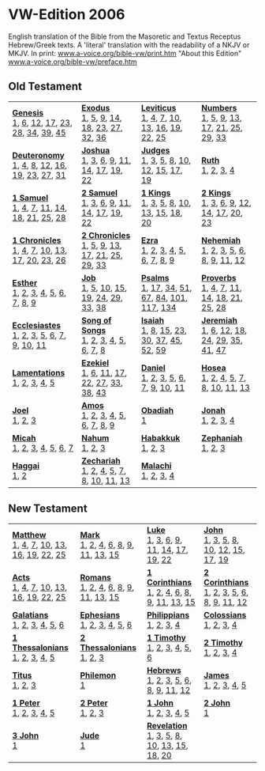 # VW-Edition 2006

English translation of the Bible from the Masoretic and Textus Receptus Hebrew/Greek texts. A 'literal' translation with the readability of a NKJV or MKJV. In print: www.a-voice.org/bible-vw/print.htm  "About this Edition" www.a-voice.org/bible-vw/preface.htm



## Old Testament

<table>
<tr>
<td>
<b><a href='Gen.md'>Genesis</a></b><br/>
<a href='Gen.md#genesis-1'>1</a>, <a href='Gen.md#genesis-6'>6</a>, <a href='Gen.md#genesis-12'>12</a>, <a href='Gen.md#genesis-17'>17</a>, <a href='Gen.md#genesis-23'>23</a>, <a href='Gen.md#genesis-28'>28</a>, <a href='Gen.md#genesis-34'>34</a>, <a href='Gen.md#genesis-39'>39</a>, <a href='Gen.md#genesis-45'>45</a>
</td>
<td>
<b><a href='Exod.md'>Exodus</a></b><br/>
<a href='Exod.md#exodus-1'>1</a>, <a href='Exod.md#exodus-5'>5</a>, <a href='Exod.md#exodus-9'>9</a>, <a href='Exod.md#exodus-14'>14</a>, <a href='Exod.md#exodus-18'>18</a>, <a href='Exod.md#exodus-23'>23</a>, <a href='Exod.md#exodus-27'>27</a>, <a href='Exod.md#exodus-32'>32</a>, <a href='Exod.md#exodus-36'>36</a>
</td>
<td>
<b><a href='Lev.md'>Leviticus</a></b><br/>
<a href='Lev.md#leviticus-1'>1</a>, <a href='Lev.md#leviticus-4'>4</a>, <a href='Lev.md#leviticus-7'>7</a>, <a href='Lev.md#leviticus-10'>10</a>, <a href='Lev.md#leviticus-13'>13</a>, <a href='Lev.md#leviticus-16'>16</a>, <a href='Lev.md#leviticus-19'>19</a>, <a href='Lev.md#leviticus-22'>22</a>, <a href='Lev.md#leviticus-25'>25</a>
</td>
<td>
<b><a href='Num.md'>Numbers</a></b><br/>
<a href='Num.md#numbers-1'>1</a>, <a href='Num.md#numbers-5'>5</a>, <a href='Num.md#numbers-9'>9</a>, <a href='Num.md#numbers-13'>13</a>, <a href='Num.md#numbers-17'>17</a>, <a href='Num.md#numbers-21'>21</a>, <a href='Num.md#numbers-25'>25</a>, <a href='Num.md#numbers-29'>29</a>, <a href='Num.md#numbers-33'>33</a>
</td></tr>
<tr>
<td>
<b><a href='Deut.md'>Deuteronomy</a></b><br/>
<a href='Deut.md#deuteronomy-1'>1</a>, <a href='Deut.md#deuteronomy-4'>4</a>, <a href='Deut.md#deuteronomy-8'>8</a>, <a href='Deut.md#deuteronomy-12'>12</a>, <a href='Deut.md#deuteronomy-16'>16</a>, <a href='Deut.md#deuteronomy-19'>19</a>, <a href='Deut.md#deuteronomy-23'>23</a>, <a href='Deut.md#deuteronomy-27'>27</a>, <a href='Deut.md#deuteronomy-31'>31</a>
</td>
<td>
<b><a href='Josh.md'>Joshua</a></b><br/>
<a href='Josh.md#joshua-1'>1</a>, <a href='Josh.md#joshua-3'>3</a>, <a href='Josh.md#joshua-6'>6</a>, <a href='Josh.md#joshua-9'>9</a>, <a href='Josh.md#joshua-11'>11</a>, <a href='Josh.md#joshua-14'>14</a>, <a href='Josh.md#joshua-17'>17</a>, <a href='Josh.md#joshua-19'>19</a>, <a href='Josh.md#joshua-22'>22</a>
</td>
<td>
<b><a href='Judg.md'>Judges</a></b><br/>
<a href='Judg.md#judges-1'>1</a>, <a href='Judg.md#judges-3'>3</a>, <a href='Judg.md#judges-5'>5</a>, <a href='Judg.md#judges-8'>8</a>, <a href='Judg.md#judges-10'>10</a>, <a href='Judg.md#judges-12'>12</a>, <a href='Judg.md#judges-15'>15</a>, <a href='Judg.md#judges-17'>17</a>, <a href='Judg.md#judges-19'>19</a>
</td>
<td>
<b><a href='Ruth.md'>Ruth</a></b><br/>
<a href='Ruth.md#ruth-1'>1</a>, <a href='Ruth.md#ruth-2'>2</a>, <a href='Ruth.md#ruth-3'>3</a>, <a href='Ruth.md#ruth-4'>4</a>
</td></tr>
<tr>
<td>
<b><a href='1Sam.md'>1 Samuel</a></b><br/>
<a href='1Sam.md#1-samuel-1'>1</a>, <a href='1Sam.md#1-samuel-4'>4</a>, <a href='1Sam.md#1-samuel-7'>7</a>, <a href='1Sam.md#1-samuel-11'>11</a>, <a href='1Sam.md#1-samuel-14'>14</a>, <a href='1Sam.md#1-samuel-18'>18</a>, <a href='1Sam.md#1-samuel-21'>21</a>, <a href='1Sam.md#1-samuel-25'>25</a>, <a href='1Sam.md#1-samuel-28'>28</a>
</td>
<td>
<b><a href='2Sam.md'>2 Samuel</a></b><br/>
<a href='2Sam.md#2-samuel-1'>1</a>, <a href='2Sam.md#2-samuel-3'>3</a>, <a href='2Sam.md#2-samuel-6'>6</a>, <a href='2Sam.md#2-samuel-9'>9</a>, <a href='2Sam.md#2-samuel-11'>11</a>, <a href='2Sam.md#2-samuel-14'>14</a>, <a href='2Sam.md#2-samuel-17'>17</a>, <a href='2Sam.md#2-samuel-19'>19</a>, <a href='2Sam.md#2-samuel-22'>22</a>
</td>
<td>
<b><a href='1Kgs.md'>1 Kings</a></b><br/>
<a href='1Kgs.md#1-kings-1'>1</a>, <a href='1Kgs.md#1-kings-3'>3</a>, <a href='1Kgs.md#1-kings-5'>5</a>, <a href='1Kgs.md#1-kings-8'>8</a>, <a href='1Kgs.md#1-kings-10'>10</a>, <a href='1Kgs.md#1-kings-13'>13</a>, <a href='1Kgs.md#1-kings-15'>15</a>, <a href='1Kgs.md#1-kings-18'>18</a>, <a href='1Kgs.md#1-kings-20'>20</a>
</td>
<td>
<b><a href='2Kgs.md'>2 Kings</a></b><br/>
<a href='2Kgs.md#2-kings-1'>1</a>, <a href='2Kgs.md#2-kings-3'>3</a>, <a href='2Kgs.md#2-kings-6'>6</a>, <a href='2Kgs.md#2-kings-9'>9</a>, <a href='2Kgs.md#2-kings-12'>12</a>, <a href='2Kgs.md#2-kings-14'>14</a>, <a href='2Kgs.md#2-kings-17'>17</a>, <a href='2Kgs.md#2-kings-20'>20</a>, <a href='2Kgs.md#2-kings-23'>23</a>
</td></tr>
<tr>
<td>
<b><a href='1Chr.md'>1 Chronicles</a></b><br/>
<a href='1Chr.md#1-chronicles-1'>1</a>, <a href='1Chr.md#1-chronicles-4'>4</a>, <a href='1Chr.md#1-chronicles-7'>7</a>, <a href='1Chr.md#1-chronicles-10'>10</a>, <a href='1Chr.md#1-chronicles-13'>13</a>, <a href='1Chr.md#1-chronicles-17'>17</a>, <a href='1Chr.md#1-chronicles-20'>20</a>, <a href='1Chr.md#1-chronicles-23'>23</a>, <a href='1Chr.md#1-chronicles-26'>26</a>
</td>
<td>
<b><a href='2Chr.md'>2 Chronicles</a></b><br/>
<a href='2Chr.md#2-chronicles-1'>1</a>, <a href='2Chr.md#2-chronicles-5'>5</a>, <a href='2Chr.md#2-chronicles-9'>9</a>, <a href='2Chr.md#2-chronicles-13'>13</a>, <a href='2Chr.md#2-chronicles-17'>17</a>, <a href='2Chr.md#2-chronicles-21'>21</a>, <a href='2Chr.md#2-chronicles-25'>25</a>, <a href='2Chr.md#2-chronicles-29'>29</a>, <a href='2Chr.md#2-chronicles-33'>33</a>
</td>
<td>
<b><a href='Ezra.md'>Ezra</a></b><br/>
<a href='Ezra.md#ezra-1'>1</a>, <a href='Ezra.md#ezra-2'>2</a>, <a href='Ezra.md#ezra-3'>3</a>, <a href='Ezra.md#ezra-4'>4</a>, <a href='Ezra.md#ezra-5'>5</a>, <a href='Ezra.md#ezra-6'>6</a>, <a href='Ezra.md#ezra-7'>7</a>, <a href='Ezra.md#ezra-8'>8</a>, <a href='Ezra.md#ezra-9'>9</a>
</td>
<td>
<b><a href='Neh.md'>Nehemiah</a></b><br/>
<a href='Neh.md#nehemiah-1'>1</a>, <a href='Neh.md#nehemiah-2'>2</a>, <a href='Neh.md#nehemiah-3'>3</a>, <a href='Neh.md#nehemiah-5'>5</a>, <a href='Neh.md#nehemiah-6'>6</a>, <a href='Neh.md#nehemiah-8'>8</a>, <a href='Neh.md#nehemiah-9'>9</a>, <a href='Neh.md#nehemiah-11'>11</a>, <a href='Neh.md#nehemiah-12'>12</a>
</td></tr>
<tr>
</tr>
<tr>
</tr>
<tr>
<td>
<b><a href='Esth.md'>Esther</a></b><br/>
<a href='Esth.md#esther-1'>1</a>, <a href='Esth.md#esther-2'>2</a>, <a href='Esth.md#esther-3'>3</a>, <a href='Esth.md#esther-4'>4</a>, <a href='Esth.md#esther-5'>5</a>, <a href='Esth.md#esther-6'>6</a>, <a href='Esth.md#esther-7'>7</a>, <a href='Esth.md#esther-8'>8</a>, <a href='Esth.md#esther-9'>9</a>
</td>
<td>
<b><a href='Job.md'>Job</a></b><br/>
<a href='Job.md#job-1'>1</a>, <a href='Job.md#job-5'>5</a>, <a href='Job.md#job-10'>10</a>, <a href='Job.md#job-15'>15</a>, <a href='Job.md#job-19'>19</a>, <a href='Job.md#job-24'>24</a>, <a href='Job.md#job-29'>29</a>, <a href='Job.md#job-33'>33</a>, <a href='Job.md#job-38'>38</a>
</td>
<td>
<b><a href='Ps.md'>Psalms</a></b><br/>
<a href='Ps.md#psalms-1'>1</a>, <a href='Ps.md#psalms-17'>17</a>, <a href='Ps.md#psalms-34'>34</a>, <a href='Ps.md#psalms-51'>51</a>, <a href='Ps.md#psalms-67'>67</a>, <a href='Ps.md#psalms-84'>84</a>, <a href='Ps.md#psalms-101'>101</a>, <a href='Ps.md#psalms-117'>117</a>, <a href='Ps.md#psalms-134'>134</a>
</td>
<td>
<b><a href='Prov.md'>Proverbs</a></b><br/>
<a href='Prov.md#proverbs-1'>1</a>, <a href='Prov.md#proverbs-4'>4</a>, <a href='Prov.md#proverbs-7'>7</a>, <a href='Prov.md#proverbs-11'>11</a>, <a href='Prov.md#proverbs-14'>14</a>, <a href='Prov.md#proverbs-18'>18</a>, <a href='Prov.md#proverbs-21'>21</a>, <a href='Prov.md#proverbs-25'>25</a>, <a href='Prov.md#proverbs-28'>28</a>
</td></tr>
<tr>
<td>
<b><a href='Eccl.md'>Ecclesiastes</a></b><br/>
<a href='Eccl.md#ecclesiastes-1'>1</a>, <a href='Eccl.md#ecclesiastes-2'>2</a>, <a href='Eccl.md#ecclesiastes-3'>3</a>, <a href='Eccl.md#ecclesiastes-5'>5</a>, <a href='Eccl.md#ecclesiastes-6'>6</a>, <a href='Eccl.md#ecclesiastes-7'>7</a>, <a href='Eccl.md#ecclesiastes-9'>9</a>, <a href='Eccl.md#ecclesiastes-10'>10</a>, <a href='Eccl.md#ecclesiastes-11'>11</a>
</td>
<td>
<b><a href='Song.md'>Song of Songs</a></b><br/>
<a href='Song.md#song-of-songs-1'>1</a>, <a href='Song.md#song-of-songs-2'>2</a>, <a href='Song.md#song-of-songs-3'>3</a>, <a href='Song.md#song-of-songs-4'>4</a>, <a href='Song.md#song-of-songs-5'>5</a>, <a href='Song.md#song-of-songs-6'>6</a>, <a href='Song.md#song-of-songs-7'>7</a>, <a href='Song.md#song-of-songs-8'>8</a>
</td>
<td>
<b><a href='Isa.md'>Isaiah</a></b><br/>
<a href='Isa.md#isaiah-1'>1</a>, <a href='Isa.md#isaiah-8'>8</a>, <a href='Isa.md#isaiah-15'>15</a>, <a href='Isa.md#isaiah-23'>23</a>, <a href='Isa.md#isaiah-30'>30</a>, <a href='Isa.md#isaiah-37'>37</a>, <a href='Isa.md#isaiah-45'>45</a>, <a href='Isa.md#isaiah-52'>52</a>, <a href='Isa.md#isaiah-59'>59</a>
</td>
<td>
<b><a href='Jer.md'>Jeremiah</a></b><br/>
<a href='Jer.md#jeremiah-1'>1</a>, <a href='Jer.md#jeremiah-6'>6</a>, <a href='Jer.md#jeremiah-12'>12</a>, <a href='Jer.md#jeremiah-18'>18</a>, <a href='Jer.md#jeremiah-24'>24</a>, <a href='Jer.md#jeremiah-29'>29</a>, <a href='Jer.md#jeremiah-35'>35</a>, <a href='Jer.md#jeremiah-41'>41</a>, <a href='Jer.md#jeremiah-47'>47</a>
</td></tr>
<tr>
<td>
<b><a href='Lam.md'>Lamentations</a></b><br/>
<a href='Lam.md#lamentations-1'>1</a>, <a href='Lam.md#lamentations-2'>2</a>, <a href='Lam.md#lamentations-3'>3</a>, <a href='Lam.md#lamentations-4'>4</a>, <a href='Lam.md#lamentations-5'>5</a>
</td>
<td>
<b><a href='Ezek.md'>Ezekiel</a></b><br/>
<a href='Ezek.md#ezekiel-1'>1</a>, <a href='Ezek.md#ezekiel-6'>6</a>, <a href='Ezek.md#ezekiel-11'>11</a>, <a href='Ezek.md#ezekiel-17'>17</a>, <a href='Ezek.md#ezekiel-22'>22</a>, <a href='Ezek.md#ezekiel-27'>27</a>, <a href='Ezek.md#ezekiel-33'>33</a>, <a href='Ezek.md#ezekiel-38'>38</a>, <a href='Ezek.md#ezekiel-43'>43</a>
</td>
<td>
<b><a href='Dan.md'>Daniel</a></b><br/>
<a href='Dan.md#daniel-1'>1</a>, <a href='Dan.md#daniel-2'>2</a>, <a href='Dan.md#daniel-3'>3</a>, <a href='Dan.md#daniel-5'>5</a>, <a href='Dan.md#daniel-6'>6</a>, <a href='Dan.md#daniel-7'>7</a>, <a href='Dan.md#daniel-9'>9</a>, <a href='Dan.md#daniel-10'>10</a>, <a href='Dan.md#daniel-11'>11</a>
</td>
<td>
<b><a href='Hos.md'>Hosea</a></b><br/>
<a href='Hos.md#hosea-1'>1</a>, <a href='Hos.md#hosea-2'>2</a>, <a href='Hos.md#hosea-4'>4</a>, <a href='Hos.md#hosea-5'>5</a>, <a href='Hos.md#hosea-7'>7</a>, <a href='Hos.md#hosea-8'>8</a>, <a href='Hos.md#hosea-10'>10</a>, <a href='Hos.md#hosea-11'>11</a>, <a href='Hos.md#hosea-13'>13</a>
</td></tr>
<tr>
<td>
<b><a href='Joel.md'>Joel</a></b><br/>
<a href='Joel.md#joel-1'>1</a>, <a href='Joel.md#joel-2'>2</a>, <a href='Joel.md#joel-3'>3</a>
</td>
<td>
<b><a href='Amos.md'>Amos</a></b><br/>
<a href='Amos.md#amos-1'>1</a>, <a href='Amos.md#amos-2'>2</a>, <a href='Amos.md#amos-3'>3</a>, <a href='Amos.md#amos-4'>4</a>, <a href='Amos.md#amos-5'>5</a>, <a href='Amos.md#amos-6'>6</a>, <a href='Amos.md#amos-7'>7</a>, <a href='Amos.md#amos-8'>8</a>, <a href='Amos.md#amos-9'>9</a>
</td>
<td>
<b><a href='Obad.md'>Obadiah</a></b><br/>
<a href='Obad.md#obadiah-1'>1</a>
</td>
<td>
<b><a href='Jonah.md'>Jonah</a></b><br/>
<a href='Jonah.md#jonah-1'>1</a>, <a href='Jonah.md#jonah-2'>2</a>, <a href='Jonah.md#jonah-3'>3</a>, <a href='Jonah.md#jonah-4'>4</a>
</td></tr>
<tr>
<td>
<b><a href='Mic.md'>Micah</a></b><br/>
<a href='Mic.md#micah-1'>1</a>, <a href='Mic.md#micah-2'>2</a>, <a href='Mic.md#micah-3'>3</a>, <a href='Mic.md#micah-4'>4</a>, <a href='Mic.md#micah-5'>5</a>, <a href='Mic.md#micah-6'>6</a>, <a href='Mic.md#micah-7'>7</a>
</td>
<td>
<b><a href='Nah.md'>Nahum</a></b><br/>
<a href='Nah.md#nahum-1'>1</a>, <a href='Nah.md#nahum-2'>2</a>, <a href='Nah.md#nahum-3'>3</a>
</td>
<td>
<b><a href='Hab.md'>Habakkuk</a></b><br/>
<a href='Hab.md#habakkuk-1'>1</a>, <a href='Hab.md#habakkuk-2'>2</a>, <a href='Hab.md#habakkuk-3'>3</a>
</td>
<td>
<b><a href='Zeph.md'>Zephaniah</a></b><br/>
<a href='Zeph.md#zephaniah-1'>1</a>, <a href='Zeph.md#zephaniah-2'>2</a>, <a href='Zeph.md#zephaniah-3'>3</a>
</td></tr>
<tr>
<td>
<b><a href='Hag.md'>Haggai</a></b><br/>
<a href='Hag.md#haggai-1'>1</a>, <a href='Hag.md#haggai-2'>2</a>
</td>
<td>
<b><a href='Zech.md'>Zechariah</a></b><br/>
<a href='Zech.md#zechariah-1'>1</a>, <a href='Zech.md#zechariah-2'>2</a>, <a href='Zech.md#zechariah-4'>4</a>, <a href='Zech.md#zechariah-5'>5</a>, <a href='Zech.md#zechariah-7'>7</a>, <a href='Zech.md#zechariah-8'>8</a>, <a href='Zech.md#zechariah-10'>10</a>, <a href='Zech.md#zechariah-11'>11</a>, <a href='Zech.md#zechariah-13'>13</a>
</td>
<td>
<b><a href='Mal.md'>Malachi</a></b><br/>
<a href='Mal.md#malachi-1'>1</a>, <a href='Mal.md#malachi-2'>2</a>, <a href='Mal.md#malachi-3'>3</a>, <a href='Mal.md#malachi-4'>4</a>
</td></tr>
</table>

## New Testament

<table>
<tr>
<td>
<b><a href='Matt.md'>Matthew</a></b><br/>
<a href='Matt.md#matthew-1'>1</a>, <a href='Matt.md#matthew-4'>4</a>, <a href='Matt.md#matthew-7'>7</a>, <a href='Matt.md#matthew-10'>10</a>, <a href='Matt.md#matthew-13'>13</a>, <a href='Matt.md#matthew-16'>16</a>, <a href='Matt.md#matthew-19'>19</a>, <a href='Matt.md#matthew-22'>22</a>, <a href='Matt.md#matthew-25'>25</a>
</td>
<td>
<b><a href='Mark.md'>Mark</a></b><br/>
<a href='Mark.md#mark-1'>1</a>, <a href='Mark.md#mark-2'>2</a>, <a href='Mark.md#mark-4'>4</a>, <a href='Mark.md#mark-6'>6</a>, <a href='Mark.md#mark-8'>8</a>, <a href='Mark.md#mark-9'>9</a>, <a href='Mark.md#mark-11'>11</a>, <a href='Mark.md#mark-13'>13</a>, <a href='Mark.md#mark-15'>15</a>
</td>
<td>
<b><a href='Luke.md'>Luke</a></b><br/>
<a href='Luke.md#luke-1'>1</a>, <a href='Luke.md#luke-3'>3</a>, <a href='Luke.md#luke-6'>6</a>, <a href='Luke.md#luke-9'>9</a>, <a href='Luke.md#luke-11'>11</a>, <a href='Luke.md#luke-14'>14</a>, <a href='Luke.md#luke-17'>17</a>, <a href='Luke.md#luke-19'>19</a>, <a href='Luke.md#luke-22'>22</a>
</td>
<td>
<b><a href='John.md'>John</a></b><br/>
<a href='John.md#john-1'>1</a>, <a href='John.md#john-3'>3</a>, <a href='John.md#john-5'>5</a>, <a href='John.md#john-8'>8</a>, <a href='John.md#john-10'>10</a>, <a href='John.md#john-12'>12</a>, <a href='John.md#john-15'>15</a>, <a href='John.md#john-17'>17</a>, <a href='John.md#john-19'>19</a>
</td></tr>
<tr>
<td>
<b><a href='Acts.md'>Acts</a></b><br/>
<a href='Acts.md#acts-1'>1</a>, <a href='Acts.md#acts-4'>4</a>, <a href='Acts.md#acts-7'>7</a>, <a href='Acts.md#acts-10'>10</a>, <a href='Acts.md#acts-13'>13</a>, <a href='Acts.md#acts-16'>16</a>, <a href='Acts.md#acts-19'>19</a>, <a href='Acts.md#acts-22'>22</a>, <a href='Acts.md#acts-25'>25</a>
</td>
<td>
<b><a href='Rom.md'>Romans</a></b><br/>
<a href='Rom.md#romans-1'>1</a>, <a href='Rom.md#romans-2'>2</a>, <a href='Rom.md#romans-4'>4</a>, <a href='Rom.md#romans-6'>6</a>, <a href='Rom.md#romans-8'>8</a>, <a href='Rom.md#romans-9'>9</a>, <a href='Rom.md#romans-11'>11</a>, <a href='Rom.md#romans-13'>13</a>, <a href='Rom.md#romans-15'>15</a>
</td>
<td>
<b><a href='1Cor.md'>1 Corinthians</a></b><br/>
<a href='1Cor.md#1-corinthians-1'>1</a>, <a href='1Cor.md#1-corinthians-2'>2</a>, <a href='1Cor.md#1-corinthians-4'>4</a>, <a href='1Cor.md#1-corinthians-6'>6</a>, <a href='1Cor.md#1-corinthians-8'>8</a>, <a href='1Cor.md#1-corinthians-9'>9</a>, <a href='1Cor.md#1-corinthians-11'>11</a>, <a href='1Cor.md#1-corinthians-13'>13</a>, <a href='1Cor.md#1-corinthians-15'>15</a>
</td>
<td>
<b><a href='2Cor.md'>2 Corinthians</a></b><br/>
<a href='2Cor.md#2-corinthians-1'>1</a>, <a href='2Cor.md#2-corinthians-2'>2</a>, <a href='2Cor.md#2-corinthians-3'>3</a>, <a href='2Cor.md#2-corinthians-5'>5</a>, <a href='2Cor.md#2-corinthians-6'>6</a>, <a href='2Cor.md#2-corinthians-8'>8</a>, <a href='2Cor.md#2-corinthians-9'>9</a>, <a href='2Cor.md#2-corinthians-11'>11</a>, <a href='2Cor.md#2-corinthians-12'>12</a>
</td></tr>
<tr>
<td>
<b><a href='Gal.md'>Galatians</a></b><br/>
<a href='Gal.md#galatians-1'>1</a>, <a href='Gal.md#galatians-2'>2</a>, <a href='Gal.md#galatians-3'>3</a>, <a href='Gal.md#galatians-4'>4</a>, <a href='Gal.md#galatians-5'>5</a>, <a href='Gal.md#galatians-6'>6</a>
</td>
<td>
<b><a href='Eph.md'>Ephesians</a></b><br/>
<a href='Eph.md#ephesians-1'>1</a>, <a href='Eph.md#ephesians-2'>2</a>, <a href='Eph.md#ephesians-3'>3</a>, <a href='Eph.md#ephesians-4'>4</a>, <a href='Eph.md#ephesians-5'>5</a>, <a href='Eph.md#ephesians-6'>6</a>
</td>
<td>
<b><a href='Phil.md'>Philippians</a></b><br/>
<a href='Phil.md#philippians-1'>1</a>, <a href='Phil.md#philippians-2'>2</a>, <a href='Phil.md#philippians-3'>3</a>, <a href='Phil.md#philippians-4'>4</a>
</td>
<td>
<b><a href='Col.md'>Colossians</a></b><br/>
<a href='Col.md#colossians-1'>1</a>, <a href='Col.md#colossians-2'>2</a>, <a href='Col.md#colossians-3'>3</a>, <a href='Col.md#colossians-4'>4</a>
</td></tr>
<tr>
<td>
<b><a href='1Thess.md'>1 Thessalonians</a></b><br/>
<a href='1Thess.md#1-thessalonians-1'>1</a>, <a href='1Thess.md#1-thessalonians-2'>2</a>, <a href='1Thess.md#1-thessalonians-3'>3</a>, <a href='1Thess.md#1-thessalonians-4'>4</a>, <a href='1Thess.md#1-thessalonians-5'>5</a>
</td>
<td>
<b><a href='2Thess.md'>2 Thessalonians</a></b><br/>
<a href='2Thess.md#2-thessalonians-1'>1</a>, <a href='2Thess.md#2-thessalonians-2'>2</a>, <a href='2Thess.md#2-thessalonians-3'>3</a>
</td>
<td>
<b><a href='1Tim.md'>1 Timothy</a></b><br/>
<a href='1Tim.md#1-timothy-1'>1</a>, <a href='1Tim.md#1-timothy-2'>2</a>, <a href='1Tim.md#1-timothy-3'>3</a>, <a href='1Tim.md#1-timothy-4'>4</a>, <a href='1Tim.md#1-timothy-5'>5</a>, <a href='1Tim.md#1-timothy-6'>6</a>
</td>
<td>
<b><a href='2Tim.md'>2 Timothy</a></b><br/>
<a href='2Tim.md#2-timothy-1'>1</a>, <a href='2Tim.md#2-timothy-2'>2</a>, <a href='2Tim.md#2-timothy-3'>3</a>, <a href='2Tim.md#2-timothy-4'>4</a>
</td></tr>
<tr>
<td>
<b><a href='Titus.md'>Titus</a></b><br/>
<a href='Titus.md#titus-1'>1</a>, <a href='Titus.md#titus-2'>2</a>, <a href='Titus.md#titus-3'>3</a>
</td>
<td>
<b><a href='Phlm.md'>Philemon</a></b><br/>
<a href='Phlm.md#philemon-1'>1</a>
</td>
<td>
<b><a href='Heb.md'>Hebrews</a></b><br/>
<a href='Heb.md#hebrews-1'>1</a>, <a href='Heb.md#hebrews-2'>2</a>, <a href='Heb.md#hebrews-3'>3</a>, <a href='Heb.md#hebrews-5'>5</a>, <a href='Heb.md#hebrews-6'>6</a>, <a href='Heb.md#hebrews-8'>8</a>, <a href='Heb.md#hebrews-9'>9</a>, <a href='Heb.md#hebrews-11'>11</a>, <a href='Heb.md#hebrews-12'>12</a>
</td>
<td>
<b><a href='Jas.md'>James</a></b><br/>
<a href='Jas.md#james-1'>1</a>, <a href='Jas.md#james-2'>2</a>, <a href='Jas.md#james-3'>3</a>, <a href='Jas.md#james-4'>4</a>, <a href='Jas.md#james-5'>5</a>
</td></tr>
<tr>
<td>
<b><a href='1Pet.md'>1 Peter</a></b><br/>
<a href='1Pet.md#1-peter-1'>1</a>, <a href='1Pet.md#1-peter-2'>2</a>, <a href='1Pet.md#1-peter-3'>3</a>, <a href='1Pet.md#1-peter-4'>4</a>, <a href='1Pet.md#1-peter-5'>5</a>
</td>
<td>
<b><a href='2Pet.md'>2 Peter</a></b><br/>
<a href='2Pet.md#2-peter-1'>1</a>, <a href='2Pet.md#2-peter-2'>2</a>, <a href='2Pet.md#2-peter-3'>3</a>
</td>
<td>
<b><a href='1John.md'>1 John</a></b><br/>
<a href='1John.md#1-john-1'>1</a>, <a href='1John.md#1-john-2'>2</a>, <a href='1John.md#1-john-3'>3</a>, <a href='1John.md#1-john-4'>4</a>, <a href='1John.md#1-john-5'>5</a>
</td>
<td>
<b><a href='2John.md'>2 John</a></b><br/>
<a href='2John.md#2-john-1'>1</a>
</td></tr>
<tr>
<td>
<b><a href='3John.md'>3 John</a></b><br/>
<a href='3John.md#3-john-1'>1</a>
</td>
<td>
<b><a href='Jude.md'>Jude</a></b><br/>
<a href='Jude.md#jude-1'>1</a>
</td>
<td>
<b><a href='Rev.md'>Revelation</a></b><br/>
<a href='Rev.md#revelation-1'>1</a>, <a href='Rev.md#revelation-3'>3</a>, <a href='Rev.md#revelation-5'>5</a>, <a href='Rev.md#revelation-8'>8</a>, <a href='Rev.md#revelation-10'>10</a>, <a href='Rev.md#revelation-13'>13</a>, <a href='Rev.md#revelation-15'>15</a>, <a href='Rev.md#revelation-18'>18</a>, <a href='Rev.md#revelation-20'>20</a>
</td></tr>
</table>